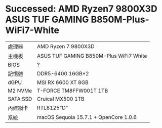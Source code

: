 # Successed: AMD Ryzen7 9800X3D ASUS TUF GAMING B850M-Plus-WiFi7-White
<table>
  <tr>
    <td>處理器</td><td>AMD Ryzen 7 9800X3D</td>
  </tr>
  <tr>
    <td>主機板</td><td>ASUS TUF GAMING B850M-Plus WiFi7 White</td>
  </tr>
  <tr>
    <td>BIOS</td><td>?</td>
  </tr>
  <tr>  
    <td>記憶體</td><td>DDR5-6400 16GB*2</td>
  </tr>
  <tr>
    <td>dGPU</td><td>MSI RX 6600 XT 8GB</td>
  </tr>
  <tr>  
    <td>M2 NVMe</td><td>T-FORCE TM8FFW001T 1TB</td>
  </tr>
  <tr>  
    <td>SATA SSD</td><td>Cruical MX500 1TB</td>
  </tr>
  <tr>
    <td>內建網卡</td><td>RTL8125"D"</td>
  </tr>  
  <tr>
    <td>系統</td><td>macOS Sequoia 15.7.1 + OpenCore 1.0.6</td>
  </tr>  
</table>
